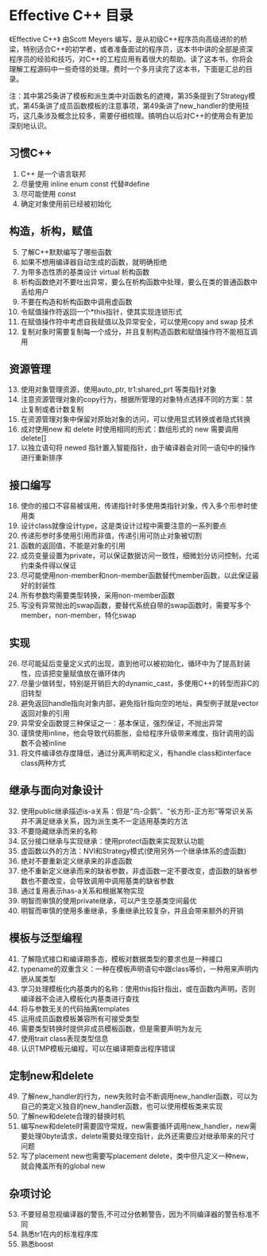 # Effective C++ 目录

《Effective C++》 由Scott Meyers 编写，是从初级C++程序员向高级进阶的桥梁，特别适合C++的初学者，或者准备面试的程序员，这本书中讲的全部是资深程序员的经验和技巧，对C++的工程应用有着很大的帮助。读了这本书，你将会理解工程源码中一些奇怪的处理。费时一个多月读完了这本书，下面是汇总的目录。

注：其中第25条讲了模板和派生类中对函数名的遮掩，第35条提到了Strategy模式，第45条讲了成员函数模板的注意事项，第49条讲了new_handler的使用技巧，这几条涉及概念比较多，需要仔细梳理。搞明白以后对C++的使用会有更加深刻地认识。

## 习惯C++
1. C++ 是一个语言联邦
2. 尽量使用 inline enum const 代替#define
3. 尽可能使用 const
4. 确定对象使用前已经被初始化

## 构造，析构，赋值
5. 了解C++默默编写了哪些函数
6. 如果不想用编译器自动生成的函数，就明确拒绝
7. 为带多态性质的基类设计 virtual 析构函数
8. 析构函数绝对不要吐出异常，要么在析构函数中处理，要么在类的普通函数中丢给用户
9. 不要在构造和析构函数中调用虚函数
10. 令赋值操作符返回一个*this指针，使其实现连锁形式
11. 在赋值操作符中考虑自我赋值以及异常安全，可以使用copy and swap 技术
12. 复制对象时需要复制每一个成分，并且复制构造函数和赋值操作符不能相互调用

## 资源管理
13. 使用对象管理资源，使用auto_ptr, tr1:shared_prt 等类指针对象
14. 注意资源管理对象的copy行为，根据所管理的对象特点选择不同的方案：禁止复制或者计数复制
15. 在资源管理对象中保留对原始对象的访问，可以使用显式转换或者隐式转换
16. 成对使用new 和 delete 时使用相同的形式：数组形式的 new 需要调用 delete[]
17. 以独立语句将 newed 指针置入智能指针，由于编译器会对同一语句中的操作进行重新排序

## 接口编写
18. 使你的接口不容易被误用，传递指针时多使用类指针对象，传入多个形参时使用类
19. 设计class就像设计type，这是类设计过程中需要注意的一系列要点
20. 传递形参时多使用引用而非值，传递引用可防止对象被切割
21. 函数的返回值，不能是对象的引用
22. 成员变量设置为private，可以保证数据访问一致性，细微划分访问控制，允诺约束条件得以保证
23. 尽可能使用non-member和non-member函数替代member函数，以此保证最好的封装性
24. 所有参数均需要类型转换，采用non-member函数
25. 写没有异常抛出的swap函数，要替代系统自带的swap函数时，需要写多个 member，non-member，特化swap

## 实现
26. 尽可能延后变量定义式的出现，直到他可以被初始化，循环中为了提高封装性，应该把变量赋值放在循环体内
27. 尽量少做转型，特别是开销巨大的dynamic_cast，多使用C++的转型而非C的旧转型
28. 避免返回handle指向对象内部，避免指针指向空的地址，典型例子就是vector返回对象的引用
29. 异常安全函数提三种保证之一：基本保证，强烈保证，不抛出异常
30. 谨慎使用inline，他会导致代码膨胀，会给程序升级带来难度，指针调用的函数不会被inline
31. 将文件编译依存度降低，通过分离声明和定义，有handle class和interface class两种方式

## 继承与面向对象设计
32. 使用public继承描述is-a关系：但是“鸟-企鹅”、“长方形-正方形”等常识关系并不满足继承关系，因为派生类不一定适用基类的方法
33. 不要隐藏继承而来的名称
34. 区分接口继承与实现继承：使用protect函数来实现默认功能
35. 虚函数以外的方法：NVI和Strategy模式(使用另外一个继承体系的虚函数)
36. 绝对不要重新定义继承来的非虚函数
37. 绝不重新定义继承而来的缺省参数，非虚函数一定不要改变，虚函数的缺省参数也不要改变，会导致调用中调用基类的缺省参数
38. 通过复用表示has-a关系和根据某物实现
39. 明智而审慎的使用private继承，可以产生空基类空间最优
40. 明智而审慎的使用多重继承，多重继承比较复杂，并且会带来额外的开销

## 模板与泛型编程
41. 了解隐式接口和编译期多态，模板对数据类型的要求也是一种接口
42. typename的双重含义：一种在模板声明语句中跟class等价，一种用来声明内嵌从属类型
43. 学习处理模板化内基类内的名称：使用this指针指出，或在函数内声明，否则编译器不会进入模板化内基类进行查找
44. 将与参数无关的代码抽离templates
45. 运用成员函数模板兼容所有可接受类型
46. 需要类型转换时提供非成员模板函数，但是需要声明为友元
47. 使用trait class表现类型信息
48. 认识TMP模板元编程，可以在编译期查出程序错误

## 定制new和delete
49. 了解new_handler的行为，new失败时会不断调用new_handler函数，可以为自己的类定义独自的new_handler函数，也可以使用模板类来实现
50. 了解new和delete合理的替换时机
51. 编写new和delete时需要固守常规，new需要循环调用new_handler，new需要处理0byte请求，delete需要处理空指针，此外还需要应对继承带来的尺寸问题
52. 写了placement new也需要写placement delete，类中但凡定义一种new，就会掩盖所有的global new

## 杂项讨论
53. 不要轻易忽视编译器的警告,不可过分依赖警告，因为不同编译器的警告标准不同
54. 熟悉tr1在内的标准程序库
55. 熟悉boost
